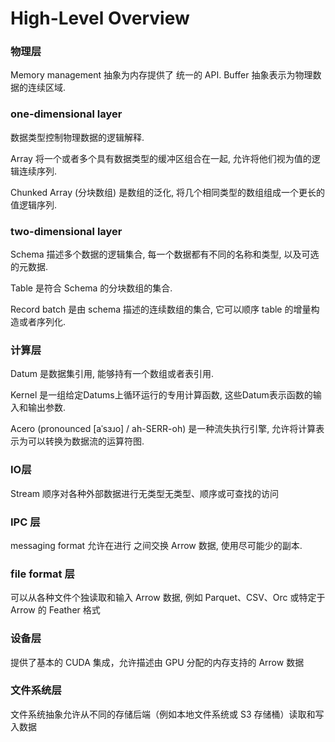 # High-Level Overview

### 物理层

Memory management 抽象为内存提供了 统一的 API. Buffer 抽象表示为物理数据的连续区域.

### one-dimensional layer

数据类型控制物理数据的逻辑解释.

Array 将一个或者多个具有数据类型的缓冲区组合在一起, 允许将他们视为值的逻辑连续序列.

Chunked Array (分块数组) 是数组的泛化, 将几个相同类型的数组组成一个更长的值逻辑序列.


### two-dimensional layer

Schema 描述多个数据的逻辑集合, 每一个数据都有不同的名称和类型, 以及可选的元数据.

Table 是符合 Schema 的分块数组的集合.

Record batch 是由 schema 描述的连续数组的集合, 它可以顺序 table 的增量构造或者序列化.


### 计算层

Datum 是数据集引用, 能够持有一个数组或者表引用.

Kernel 是一组给定Datums上循环运行的专用计算函数, 这些Datum表示函数的输入和输出参数.

Acero (pronounced [aˈsɜɹo] / ah-SERR-oh) 是一种流失执行引擎, 允许将计算表示为可以转换为数据流的运算符图.


### IO层

Stream 顺序对各种外部数据进行无类型无类型、顺序或可查找的访问

### IPC 层

messaging format 允许在进行 之间交换 Arrow 数据, 使用尽可能少的副本.

### file format 层

可以从各种文件个独读取和输入 Arrow 数据, 例如 Parquet、CSV、Orc 或特定于 Arrow 的 Feather 格式


### 设备层

提供了基本的 CUDA 集成，允许描述由 GPU 分配的内存支持的 Arrow 数据

### 文件系统层

文件系统抽象允许从不同的存储后端（例如本地文件系统或 S3 存储桶）读取和写入数据
